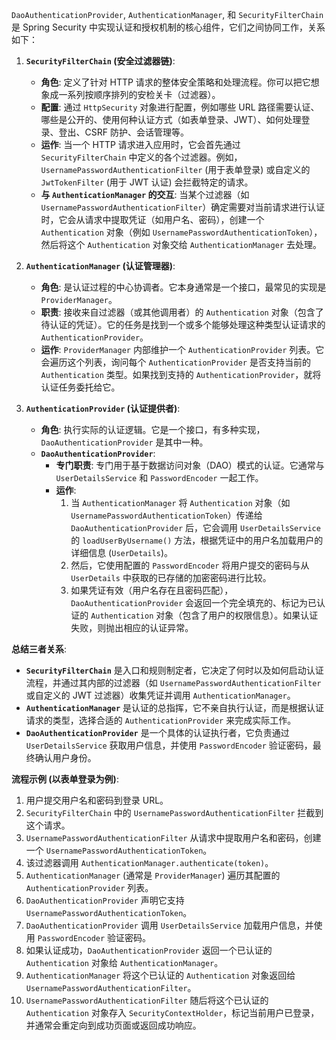 


          
`DaoAuthenticationProvider`, `AuthenticationManager`, 和 `SecurityFilterChain` 是 Spring Security 中实现认证和授权机制的核心组件，它们之间协同工作，关系如下：

1.  **`SecurityFilterChain` (安全过滤器链)**:
    *   **角色**: 定义了针对 HTTP 请求的整体安全策略和处理流程。你可以把它想象成一系列按顺序排列的安检关卡（过滤器）。
    *   **配置**: 通过 `HttpSecurity` 对象进行配置，例如哪些 URL 路径需要认证、哪些是公开的、使用何种认证方式（如表单登录、JWT）、如何处理登录、登出、CSRF 防护、会话管理等。
    *   **运作**: 当一个 HTTP 请求进入应用时，它会首先通过 `SecurityFilterChain` 中定义的各个过滤器。例如，`UsernamePasswordAuthenticationFilter` (用于表单登录) 或自定义的 `JwtTokenFilter` (用于 JWT 认证) 会拦截特定的请求。
    *   **与 `AuthenticationManager` 的交互**: 当某个过滤器（如 `UsernamePasswordAuthenticationFilter`）确定需要对当前请求进行认证时，它会从请求中提取凭证（如用户名、密码），创建一个 `Authentication` 对象（例如 `UsernamePasswordAuthenticationToken`），然后将这个 `Authentication` 对象交给 `AuthenticationManager` 去处理。

2.  **`AuthenticationManager` (认证管理器)**:
    *   **角色**: 是认证过程的中心协调者。它本身通常是一个接口，最常见的实现是 `ProviderManager`。
    *   **职责**: 接收来自过滤器（或其他调用者）的 `Authentication` 对象（包含了待认证的凭证）。它的任务是找到一个或多个能够处理这种类型认证请求的 `AuthenticationProvider`。
    *   **运作**: `ProviderManager` 内部维护一个 `AuthenticationProvider` 列表。它会遍历这个列表，询问每个 `AuthenticationProvider` 是否支持当前的 `Authentication` 类型。如果找到支持的 `AuthenticationProvider`，就将认证任务委托给它。

3.  **`AuthenticationProvider` (认证提供者)**:
    *   **角色**: 执行实际的认证逻辑。它是一个接口，有多种实现，`DaoAuthenticationProvider` 是其中一种。
    *   **`DaoAuthenticationProvider`**:
        *   **专门职责**: 专门用于基于数据访问对象（DAO）模式的认证。它通常与 `UserDetailsService` 和 `PasswordEncoder` 一起工作。
        *   **运作**:
            1.  当 `AuthenticationManager` 将 `Authentication` 对象（如 `UsernamePasswordAuthenticationToken`）传递给 `DaoAuthenticationProvider` 后，它会调用 `UserDetailsService` 的 `loadUserByUsername()` 方法，根据凭证中的用户名加载用户的详细信息 (`UserDetails`)。
            2.  然后，它使用配置的 `PasswordEncoder` 将用户提交的密码与从 `UserDetails` 中获取的已存储的加密密码进行比较。
            3.  如果凭证有效（用户名存在且密码匹配），`DaoAuthenticationProvider` 会返回一个完全填充的、标记为已认证的 `Authentication` 对象（包含了用户的权限信息）。如果认证失败，则抛出相应的认证异常。

**总结三者关系**:

*   **`SecurityFilterChain`** 是入口和规则制定者，它决定了何时以及如何启动认证流程，并通过其内部的过滤器（如 `UsernamePasswordAuthenticationFilter` 或自定义的 JWT 过滤器）收集凭证并调用 `AuthenticationManager`。
*   **`AuthenticationManager`** 是认证的总指挥，它不亲自执行认证，而是根据认证请求的类型，选择合适的 `AuthenticationProvider` 来完成实际工作。
*   **`DaoAuthenticationProvider`** 是一个具体的认证执行者，它负责通过 `UserDetailsService` 获取用户信息，并使用 `PasswordEncoder` 验证密码，最终确认用户身份。

**流程示例 (以表单登录为例)**:

1.  用户提交用户名和密码到登录 URL。
2.  `SecurityFilterChain` 中的 `UsernamePasswordAuthenticationFilter` 拦截到这个请求。
3.  `UsernamePasswordAuthenticationFilter` 从请求中提取用户名和密码，创建一个 `UsernamePasswordAuthenticationToken`。
4.  该过滤器调用 `AuthenticationManager.authenticate(token)`。
5.  `AuthenticationManager` (通常是 `ProviderManager`) 遍历其配置的 `AuthenticationProvider` 列表。
6.  `DaoAuthenticationProvider` 声明它支持 `UsernamePasswordAuthenticationToken`。
7.  `DaoAuthenticationProvider` 调用 `UserDetailsService` 加载用户信息，并使用 `PasswordEncoder` 验证密码。
8.  如果认证成功，`DaoAuthenticationProvider` 返回一个已认证的 `Authentication` 对象给 `AuthenticationManager`。
9.  `AuthenticationManager` 将这个已认证的 `Authentication` 对象返回给 `UsernamePasswordAuthenticationFilter`。
10. `UsernamePasswordAuthenticationFilter` 随后将这个已认证的 `Authentication` 对象存入 `SecurityContextHolder`，标记当前用户已登录，并通常会重定向到成功页面或返回成功响应。

 